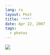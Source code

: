 ```yaml
---
lang: ru
layout: Post
title: '***'
date: Apr 22, 2007
tags:
  - photos
---
```


![](http://wow.sapegin.me/1L1W2c3P1V1Q/Sapegin-Artem-20D-2007-04-21-304-0411.jpg)
